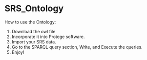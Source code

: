 # SRS_Ontology
How to use the Ontology:
1. Download the owl file
2. Incorporate it into Protege software.
3. Import your SRS data.
4. Go to the SPARQL query section, Write, and Execute the queries.
5. Enjoy!
